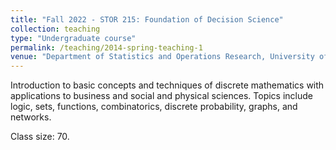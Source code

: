 ```yaml
---
title: "Fall 2022 - STOR 215: Foundation of Decision Science"
collection: teaching
type: "Undergraduate course"
permalink: /teaching/2014-spring-teaching-1
venue: "Department of Statistics and Operations Research, University of North Carolina at Chapel Hill"
---
```


Introduction to basic concepts and techniques of discrete mathematics with applications to business and social and physical sciences. Topics include logic, sets, functions, combinatorics, discrete probability, graphs, and networks.

Class size: 70.
